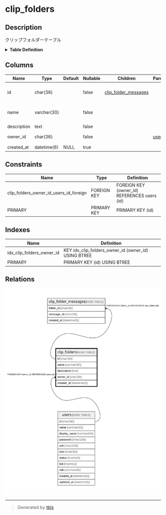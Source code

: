 # clip_folders

## Description

クリップフォルダーテーブル

<details>
<summary><strong>Table Definition</strong></summary>

```sql
CREATE TABLE `clip_folders` (
  `id` char(36) NOT NULL,
  `name` varchar(30) NOT NULL,
  `description` text NOT NULL,
  `owner_id` char(36) NOT NULL,
  `created_at` datetime(6) DEFAULT NULL,
  PRIMARY KEY (`id`),
  KEY `idx_clip_folders_owner_id` (`owner_id`),
  CONSTRAINT `clip_folders_owner_id_users_id_foreign` FOREIGN KEY (`owner_id`) REFERENCES `users` (`id`) ON DELETE CASCADE ON UPDATE CASCADE
) ENGINE=InnoDB DEFAULT CHARSET=utf8mb4
```

</details>

## Columns

| Name | Type | Default | Nullable | Children | Parents | Comment |
| ---- | ---- | ------- | -------- | -------- | ------- | ------- |
| id | char(36) |  | false | [clip_folder_messages](clip_folder_messages.md) |  | クリップフォルダーID |
| name | varchar(30) |  | false |  |  | クリップフォルダー名 |
| description | text |  | false |  |  | 説明 |
| owner_id | char(36) |  | false |  | [users](users.md) | 所有者のUUID |
| created_at | datetime(6) | NULL | true |  |  | 作成日時 |

## Constraints

| Name | Type | Definition |
| ---- | ---- | ---------- |
| clip_folders_owner_id_users_id_foreign | FOREIGN KEY | FOREIGN KEY (owner_id) REFERENCES users (id) |
| PRIMARY | PRIMARY KEY | PRIMARY KEY (id) |

## Indexes

| Name | Definition |
| ---- | ---------- |
| idx_clip_folders_owner_id | KEY idx_clip_folders_owner_id (owner_id) USING BTREE |
| PRIMARY | PRIMARY KEY (id) USING BTREE |

## Relations

![er](clip_folders.svg)

---

> Generated by [tbls](https://github.com/k1LoW/tbls)
